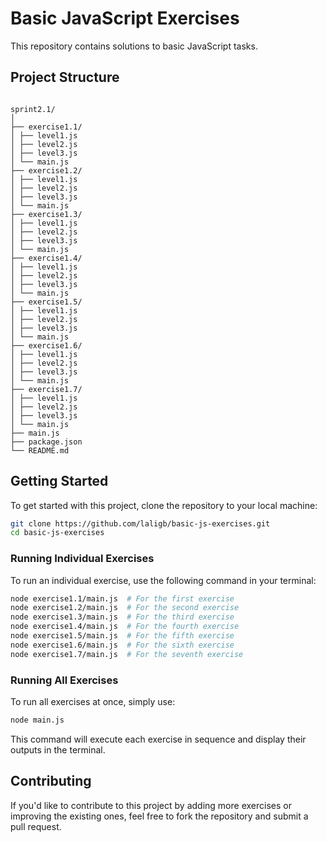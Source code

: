 # Basic JavaScript Exercises

This repository contains solutions to basic JavaScript tasks.

## Project Structure

```

sprint2.1/
│
├── exercise1.1/
│ ├── level1.js
│ ├── level2.js
│ ├── level3.js
│ └── main.js
├── exercise1.2/
│ ├── level1.js
│ ├── level2.js
│ ├── level3.js
│ └── main.js
├── exercise1.3/
│ ├── level1.js
│ ├── level2.js
│ ├── level3.js
│ └── main.js
├── exercise1.4/
│ ├── level1.js
│ ├── level2.js
│ ├── level3.js
│ └── main.js
├── exercise1.5/
│ ├── level1.js
│ ├── level2.js
│ ├── level3.js
│ └── main.js
├── exercise1.6/
│ ├── level1.js
│ ├── level2.js
│ ├── level3.js
│ └── main.js
├── exercise1.7/
│ ├── level1.js
│ ├── level2.js
│ ├── level3.js
│ └── main.js
├── main.js
├── package.json
└── README.md

```

## Getting Started

To get started with this project, clone the repository to your local machine:

```bash
git clone https://github.com/laligb/basic-js-exercises.git
cd basic-js-exercises
```

### Running Individual Exercises

To run an individual exercise, use the following command in your terminal:

```bash
node exercise1.1/main.js  # For the first exercise
node exercise1.2/main.js  # For the second exercise
node exercise1.3/main.js  # For the third exercise
node exercise1.4/main.js  # For the fourth exercise
node exercise1.5/main.js  # For the fifth exercise
node exercise1.6/main.js  # For the sixth exercise
node exercise1.7/main.js  # For the seventh exercise
```

### Running All Exercises

To run all exercises at once, simply use:

```bash
node main.js
```

This command will execute each exercise in sequence and display their outputs in the terminal.

## Contributing

If you'd like to contribute to this project by adding more exercises or improving the existing ones, feel free to fork the repository and submit a pull request.
